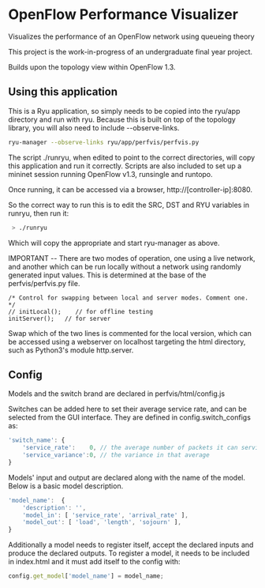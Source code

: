 # OpenFlow Performance Visualizer
Visualizes the performance of an OpenFlow network using queueing theory

This project is the work-in-progress of an undergraduate final year project. 

Builds upon the topology view within OpenFlow 1.3.

## Using this application
This is a Ryu application, so simply needs to be copied into the ryu/app directory and run with ryu. Because this is built on top of the topology library, you will also need to include --observe-links.
```bash
ryu-manager --observe-links ryu/app/perfvis/perfvis.py
```
The script ./runryu, when edited to point to the correct directories, will copy this application and run it correctly. Scripts are also included to set up a mininet session running OpenFlow v1.3, runsingle and runtopo.

Once running, it can be accessed via a browser, http://[controller-ip]:8080.

So the correct way to run this is to edit the SRC, DST and RYU variables in runryu, then run it:
```bash
 > ./runryu
```
Which will copy the appropriate and start ryu-manager as above.

IMPORTANT -- There are two modes of operation, one using a live network, and another which can be run locally without a network using randomly generated input values. This is determined at the base of the perfvis/perfvis.py file.
```
/* Control for swapping between local and server modes. Comment one. */
// initLocal();    // for offline testing
initServer();   // for server
```
Swap which of the two lines is commented for the local version, which can be accessed using a webserver on localhost targeting the html directory, such as Python3's module http.server.

## Config
Models and the switch brand are declared in perfvis/html/config.js

Switches can be added here to set their average service rate, and can be selected from the GUI interface. They are defined in config.switch_configs as:
```JavaScript
'switch_name': {
    'service_rate':    0, // the average number of packets it can service per second
    'service_variance':0, // the variance in that average
}
```

Models' input and output are declared along with the name of the model. Below is a basic model description.
```JavaScript
'model_name':  { 
    'description': '',
    'model_in': [ 'service_rate', 'arrival_rate' ],
    'model_out': [ 'load', 'length', 'sojourn' ],
}
```
Additionally a model needs to register itself, accept the declared inputs and produce the declared outputs.
To register a model, it needs to be included in index.html and it must add itself to the config with:
```JavaScript
config.get_model['model_name'] = model_name;
```
